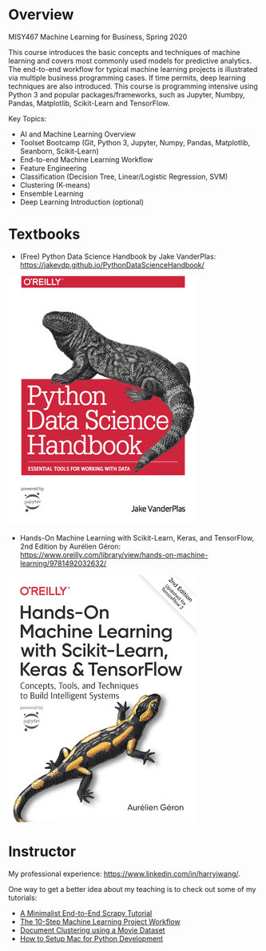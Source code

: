 # Overview
MISY467 Machine Learning for Business, Spring 2020

This course introduces the basic concepts and techniques of machine learning and covers most commonly used models for predictive analytics. The end-to-end workflow for typical machine learning projects is illustrated via multiple business programming cases. If time permits, deep learning techniques are also introduced. This course is programming intensive using Python 3 and popular packages/frameworks, such as Jupyter, Numbpy, Pandas, Matplotlib, Scikit-Learn and TensorFlow.

Key Topics:

- AI and Machine Learning Overview
- Toolset Bootcamp (Git, Python 3, Jupyter, Numpy, Pandas, Matplotlib, Seanborn, Scikit-Learn)
- End-to-end Machine Learning Workflow
- Feature Engineering
- Classification (Decision Tree, Linear/Logistic Regression, SVM)
- Clustering (K-means)
- Ensemble Learning
- Deep Learning Introduction (optional)

# Textbooks

- (Free) Python Data Science Handbook by Jake VanderPlas: https://jakevdp.github.io/PythonDataScienceHandbook/

![PythonDataScienceHandbook](./img/datascience.png)

- Hands-On Machine Learning with Scikit-Learn, Keras, and TensorFlow, 2nd Edition
by Aurélien Géron: https://www.oreilly.com/library/view/hands-on-machine-learning/9781492032632/

![Machine Learning](./img/machinelearning.png)

# Instructor

My professional experience: https://www.linkedin.com/in/harryjwang/.

One way to get a better idea about my teaching is to check out some of my tutorials:

- [A Minimalist End-to-End Scrapy Tutorial](https://towardsdatascience.com/a-minimalist-end-to-end-scrapy-tutorial-part-i-11e350bcdec0?source=friends_link&sk=c9f8e32f28a88c61987ec60f93b93e6d)
- [The 10-Step Machine Learning Project Workflow](https://github.com/harrywang/house-price-prediction)
- [Document Clustering using a Movie Dataset](https://github.com/harrywang/document_clustering)
- [How to Setup Mac for Python Development](https://medium.com/@HarryWang/how-to-setup-mac-for-python-development-37e5fd895151?source=friends_link&sk=515c160a5a1e61440d626f1a6ac1f567)
